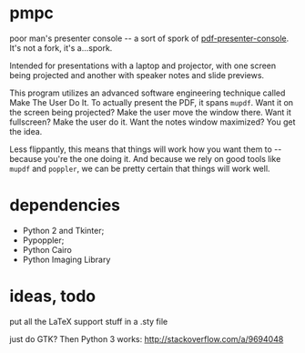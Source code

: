 # pmpc

poor man's presenter console -- a sort of spork of
[pdf-presenter-console](https://github.com/davvil/pdfpc). It's not a
fork, it's a...spork.

Intended for presentations with a laptop and projector, with one screen
being projected and another with speaker notes and slide previews.

This program utilizes an advanced software engineering technique called
Make The User Do It. To actually present the PDF, it spans `mupdf`. Want
it on the screen being projected? Make the user move the window there.
Want it fullscreen? Make the user do it. Want the notes window
maximized? You get the idea.

Less flippantly, this means that things will work how you want them to
-- because you're the one doing it. And because we rely on good tools
like `mupdf` and `poppler`, we can be pretty certain that things will
work well.

# dependencies

* Python 2 and Tkinter;
* Pypoppler;
* Python Cairo
* Python Imaging Library

# ideas, todo

put all the LaTeX support stuff in a .sty file

just do GTK? Then Python 3 works: http://stackoverflow.com/a/9694048
